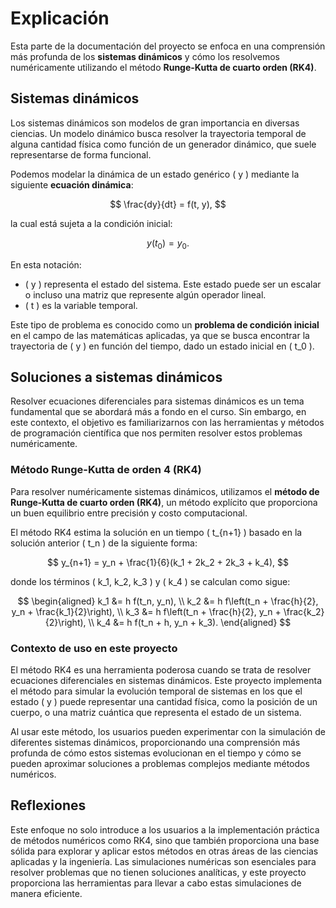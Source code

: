 # Explicación

Esta parte de la documentación del proyecto se enfoca en una comprensión más profunda de los **sistemas dinámicos** y cómo los resolvemos numéricamente utilizando el método **Runge-Kutta de cuarto orden (RK4)**.

## Sistemas dinámicos

Los sistemas dinámicos son modelos de gran importancia en diversas ciencias. Un modelo dinámico busca resolver la trayectoria temporal de alguna cantidad física como función de un generador dinámico, que suele representarse de forma funcional.

Podemos modelar la dinámica de un estado genérico \( y \) mediante la siguiente **ecuación dinámica**:

$$
\frac{dy}{dt} = f(t, y),
$$

la cual está sujeta a la condición inicial:

$$
y(t_0) = y_0.
$$

En esta notación:
- \( y \) representa el estado del sistema. Este estado puede ser un escalar o incluso una matriz que represente algún operador lineal.
- \( t \) es la variable temporal.

Este tipo de problema es conocido como un **problema de condición inicial** en el campo de las matemáticas aplicadas, ya que se busca encontrar la trayectoria de \( y \) en función del tiempo, dado un estado inicial en \( t_0 \).

## Soluciones a sistemas dinámicos

Resolver ecuaciones diferenciales para sistemas dinámicos es un tema fundamental que se abordará más a fondo en el curso. Sin embargo, en este contexto, el objetivo es familiarizarnos con las herramientas y métodos de programación científica que nos permiten resolver estos problemas numéricamente.

### Método Runge-Kutta de orden 4 (RK4)

Para resolver numéricamente sistemas dinámicos, utilizamos el **método de Runge-Kutta de cuarto orden (RK4)**, un método explícito que proporciona un buen equilibrio entre precisión y costo computacional.

El método RK4 estima la solución en un tiempo \( t_{n+1} \) basado en la solución anterior \( t_n \) de la siguiente forma:

$$
y_{n+1} = y_n + \frac{1}{6}(k_1 + 2k_2 + 2k_3 + k_4),
$$

donde los términos \( k_1, k_2, k_3 \) y \( k_4 \) se calculan como sigue:

$$
\begin{aligned}
k_1 &= h f(t_n, y_n), \\
k_2 &= h f\left(t_n + \frac{h}{2}, y_n + \frac{k_1}{2}\right), \\
k_3 &= h f\left(t_n + \frac{h}{2}, y_n + \frac{k_2}{2}\right), \\
k_4 &= h f(t_n + h, y_n + k_3).
\end{aligned}
$$

### Contexto de uso en este proyecto

El método RK4 es una herramienta poderosa cuando se trata de resolver ecuaciones diferenciales en sistemas dinámicos. Este proyecto implementa el método para simular la evolución temporal de sistemas en los que el estado \( y \) puede representar una cantidad física, como la posición de un cuerpo, o una matriz cuántica que representa el estado de un sistema.

Al usar este método, los usuarios pueden experimentar con la simulación de diferentes sistemas dinámicos, proporcionando una comprensión más profunda de cómo estos sistemas evolucionan en el tiempo y cómo se pueden aproximar soluciones a problemas complejos mediante métodos numéricos.

## Reflexiones

Este enfoque no solo introduce a los usuarios a la implementación práctica de métodos numéricos como RK4, sino que también proporciona una base sólida para explorar y aplicar estos métodos en otras áreas de las ciencias aplicadas y la ingeniería. Las simulaciones numéricas son esenciales para resolver problemas que no tienen soluciones analíticas, y este proyecto proporciona las herramientas para llevar a cabo estas simulaciones de manera eficiente.


